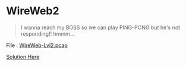 # WireWeb2

> I wanna reach my BOSS so we can play PING-PONG but he's not responding!! hmmm...

File : [WireWeb-Lvl2.pcap](WireWeb-Lvl2.pcap)


[Solution Here](Solution.md)
